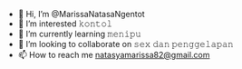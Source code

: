 - 👋 Hi, I’m @MarissaNatasaNgentot
- 👀 I’m interested 𝚔𝚘𝚗𝚝𝚘𝚕
- 🌱 I’m currently learning 𝚖𝚎𝚗𝚒𝚙𝚞
- 💞️ I’m looking to collaborate on 𝚜𝚎𝚡 𝚍𝚊𝚗 𝚙𝚎𝚗𝚐𝚐𝚎𝚕𝚊𝚙𝚊𝚗
- 📫 How to reach me natasyamarissa82@gmail.com

<!---
MarissaNatasaNgentot/MarissaNatasaNgentot is a ✨ special ✨ repository because its `README.md` (this file) appears on your GitHub profile.
You can click the Preview link to take a look at your changes.
--->
